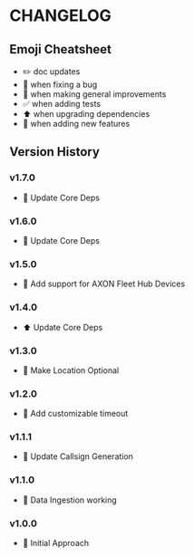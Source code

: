 # CHANGELOG

## Emoji Cheatsheet
- :pencil2: doc updates
- :bug: when fixing a bug
- :rocket: when making general improvements
- :white_check_mark: when adding tests
- :arrow_up: when upgrading dependencies
- :tada: when adding new features

## Version History

### v1.7.0

- :rocket: Update Core Deps

### v1.6.0

- :rocket: Update Core Deps

### v1.5.0

- :tada: Add support for AXON Fleet Hub Devices

### v1.4.0

- :arrow_up: Update Core Deps

### v1.3.0

- :rocket: Make Location Optional

### v1.2.0

- :rocket: Add customizable timeout

### v1.1.1

- :rocket: Update Callsign Generation

### v1.1.0

- :rocket: Data Ingestion working

### v1.0.0

- :rocket: Initial Approach

